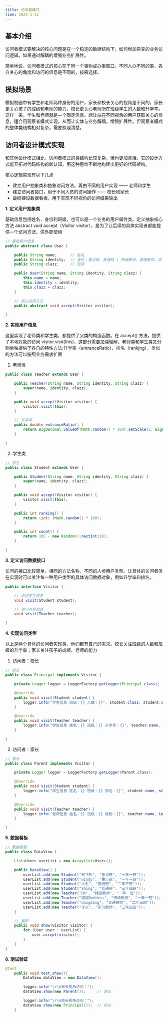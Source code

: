 ```yaml
---
title: 访问者模式
time: 2023-1-12
---
```


## 基本介绍

访问者模式要解决的核心问题是在一个稳定的数据结构下，如何增加易变的业务访问逻辑。如果通过解耦的增强业务扩展性。

简单地说，访问者模式的核心在于同一个事物或办事窗口，不同人办不同的事，各自关心的角度和访问的信息是不同的，按需选择。

## 模拟场景

模拟校园中有学生和老师两种身份的用户，家长和校长关心的视角是不同的，家长更关心孩子的成绩和老师的能力，校长更关心老师所在班级学生的人数和升学率。这样一来，学生和老师就是—个固定信息。想让站在不同视角的用户获取关心的信息，适合用观察者模式实现，从而让实体与业务解糯，增强扩展性。但观察者模式的整体类结构相对复杂，需要梳理清楚。  

## 访问者设计模式实现

和其他设计模式相比，访问者模式的类结构比较复杂，但也更加灵活。它的设计方式能开拓对代码结构的新认知，用这种思维不断地构建出更好的代码架构。

核心逻辑实现有以下几点

- 建立用户抽象类和抽象访问方法，再由不同的用户实现 —— 老师和学生
- 建立访问者接口，用于不同人员的访问操作 —— 校长和家长
- 最终建设数据看板，用于实现不同视角的访问结果输出



**1. 定义用户抽象类**

基础信息包括姓名、身份利班级，也可以是一个业务的用户属性类。定义抽象核心方法 abstract void accept（Visitor visitor），是为了让后续的具体实现者都能提供—个访问方法，供外部使用  

~~~ java
// 基础用户信息
public abstract class User {

    public String name;      // 姓名
    public String identity;  // 身份；重点班、普通班 | 特级教师、普通教师、实习教师
    public String clazz;     // 班级

    public User(String name, String identity, String clazz) {
        this.name = name;
        this.identity = identity;
        this.clazz = clazz;
    }

    // 核心访问方法
    public abstract void accept(Visitor visitor);

}
~~~



**2. 实现用户信息**

这里实现了老师类和学生类，都提供了父类的构造函数。在 accept() 方法，提供了本地对象的访问 visitor.visit(this)，这部分需要加深理解。老师类和学生类又分别单独提供了各自的特性方法:升学率（entranceRatio）、排名（rankjng），类似的方法可以按照业务需求扩展  

1. 老师类

~~~ java
public class Teacher extends User {

    public Teacher(String name, String identity, String clazz) {
        super(name, identity, clazz);
    }

    public void accept(Visitor visitor) {
        visitor.visit(this);
    }

    // 升学率
    public double entranceRatio() {
        return BigDecimal.valueOf(Math.random() * 100).setScale(2, BigDecimal.ROUND_HALF_UP).doubleValue();
    }

}
~~~



2. 学生类

~~~ java
// 学生
public class Student extends User {

    public Student(String name, String identity, String clazz) {
        super(name, identity, clazz);
    }

    public void accept(Visitor visitor) {
        visitor.visit(this);
    }

    public int ranking() {
        return (int) (Math.random() * 100);
    }

    public int count() {
        return 105 - new Random().nextInt(10);
    }

}
~~~



**3. 定义访问数据接口**

访问的接口比较简单，相同的方法名称，不同的人参用户类型。让具体的访问者类在实现时可以关注每一种用户类型的具体访问数据对象，例如升学率和排名。  

~~~ java
public interface Visitor {

    // 访问学生信息
    void visit(Student student);

    // 访问老师信息
    void visit(Teacher teacher);

}
~~~



**4. 实现访问类型**

以上是两个具体的访问者实现类，他们都有自己的需求。校长关注班级的人数和班级的升学率；家长关注孩子的成绩、老师的能力  

1. 访问者：校长

~~~ java
// 校长
public class Principal implements Visitor {

    private Logger logger = LoggerFactory.getLogger(Principal.class);

    @Override
    public void visit(Student student) {
        logger.info("学生信息 班级：{} 人数：{}", student.clazz, student.count());
    }

    @Override
    public void visit(Teacher teacher) {
        logger.info("学生信息 姓名：{} 班级：{} 升学率：{}", teacher.name, teacher.clazz, teacher.entranceRatio());
    }

}
~~~



2. 访问者：家长

~~~ java
// 家长
public class Parent implements Visitor {

    private Logger logger = LoggerFactory.getLogger(Parent.class);

    @Override
    public void visit(Student student) {
        logger.info("学生信息 姓名：{} 班级：{} 排名：{}", student.name, student.clazz, student.ranking());
    }

    @Override
    public void visit(Teacher teacher) {
        logger.info("老师信息 姓名：{} 班级：{} 级别：{}", teacher.name, teacher.clazz, teacher.identity);
    }

}
~~~



**5. 数据看板**

~~~ java
// 数据看版
public class DataView {

    List<User> userList = new ArrayList<User>();

    public DataView() {
        userList.add(new Student("谢飞机", "重点班", "一年一班"));
        userList.add(new Student("windy", "重点班", "一年一班"));
        userList.add(new Student("大毛", "普通班", "二年三班"));
        userList.add(new Student("Shing", "普通班", "三年四班"));
        userList.add(new Teacher("BK", "特级教师", "一年一班"));
        userList.add(new Teacher("娜娜Goddess", "特级教师", "一年一班"));
        userList.add(new Teacher("dangdang", "普通教师", "二年三班"));
        userList.add(new Teacher("泽东", "实习教师", "三年四班"));
    }

    // 展示
    public void show(Visitor visitor) {
        for (User user : userList) {
            user.accept(visitor);
        }
    }
}
~~~



**6. 测试验证**

~~~ java
@Test
    public void test_show(){
        DataView dataView = new DataView();

        logger.info("\r\n家长视角访问：");
        dataView.show(new Parent());     // 家长

        logger.info("\r\n校长视角访问：");
        dataView.show(new Principal());  // 校长
    }
~~~


